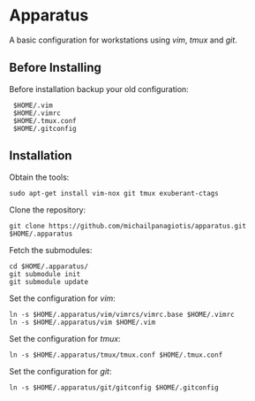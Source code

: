 Apparatus
=========

A basic configuration for workstations using *vim*, *tmux* and *git*.

Before Installing
-----------------
Before installation backup your old configuration:

     $HOME/.vim
     $HOME/.vimrc
     $HOME/.tmux.conf
     $HOME/.gitconfig

Installation
------------

Obtain the tools:

    sudo apt-get install vim-nox git tmux exuberant-ctags

Clone the repository:

    git clone https://github.com/michailpanagiotis/apparatus.git $HOME/.apparatus


Fetch the submodules:

    cd $HOME/.apparatus/
    git submodule init
    git submodule update

Set the configuration for *vim*:

    ln -s $HOME/.apparatus/vim/vimrcs/vimrc.base $HOME/.vimrc
    ln -s $HOME/.apparatus/vim $HOME/.vim

Set the configuration for *tmux*:

    ln -s $HOME/.apparatus/tmux/tmux.conf $HOME/.tmux.conf

Set the configuration for *git*:

    ln -s $HOME/.apparatus/git/gitconfig $HOME/.gitconfig
